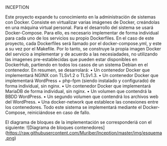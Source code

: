 <p>INCEPTION</p>
Este proyecto expande tu conocimiento en la administración de sistemas con Docker. Consiste en virtualizar varias imágenes de Docker, creándolas en una máquina virtual personal.
Para el desarrollo del sistema se usará Docker-Compose.
Para ello, es necesario implementar de forma individual para cada uno de los servicios su propio Dockerfiles. En el caso de este proyecto, cada Dockerfiles será llamado por el docker-compose.yml, y este a su vez por el Makefile.
Por lo tanto, se construye la propia imagen Docker del servicio a implementar y de acuerdo a las necesiadades, no utilizando las imagenes pre-establecidas que pueden estar disponibles en DockerHub, partiendo en todos los casos de un sistema Debian en el contenedor.
En resumen, se desarrolará:
• Un contenedor Docker que implementará NGINX con TLSv1.2 o TLSv1.3.
• Un contenedor Docker que implementará WordPress + php-fpm (siendo instalado y configurado) de forma individual, sin nginx.
• Un contenedor Docker que implementará MariaDB de forma individual, sin nginx.
• Un volumen que contendrá la BBDD WordPress.
• Un segundo volumen que contendrá los archivos web del WordPress.
• Una docker-network que establece las conexiones entre los contenedores. 
Todo este sistema se implementará mediante el Docker-Compose, reiniciándose en caso de fallo.

El diagrama de bloques de la implementación se corresponderiá con el siguiente:
<span>![</span><span>Diagrama de bloques contenedores</span><span>]</span><span>(</span><span>https://raw.githubusercontent.com/Muriber/Inception/master/img/esquema.png</span><span>)</span>
